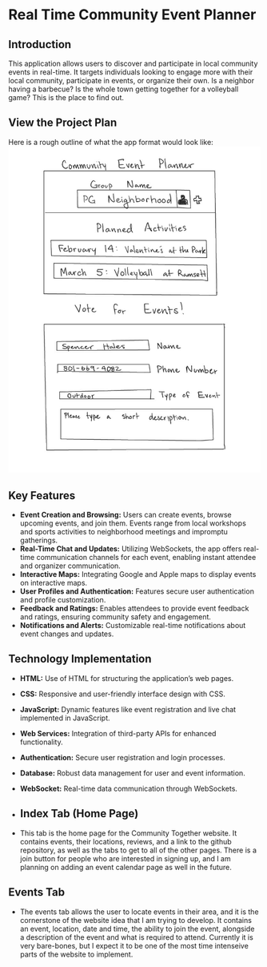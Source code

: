 # Real Time Community Event Planner

## Introduction
This application allows users to discover and participate in local community events in real-time. It targets individuals looking to engage more with their local community, participate in events, or organize their own. Is a neighbor having a barbecue? Is the whole town getting together for a volleyball game? This is the place to find out.

## View the Project Plan

Here is a rough outline of what the app format would look like: ![Project Plan](WebProgrammingStartup.jpg)

## Key Features
- **Event Creation and Browsing:** Users can create events, browse upcoming events, and join them. Events range from local workshops and sports activities to neighborhood meetings and impromptu gatherings.
- **Real-Time Chat and Updates:** Utilizing WebSockets, the app offers real-time communication channels for each event, enabling instant attendee and organizer communication.
- **Interactive Maps:** Integrating Google and Apple maps to display events on interactive maps.
- **User Profiles and Authentication:** Features secure user authentication and profile customization.
- **Feedback and Ratings:** Enables attendees to provide event feedback and ratings, ensuring community safety and engagement.
- **Notifications and Alerts:** Customizable real-time notifications about event changes and updates.

## Technology Implementation
- **HTML:** Use of HTML for structuring the application’s web pages.
- **CSS:** Responsive and user-friendly interface design with CSS.
- **JavaScript:** Dynamic features like event registration and live chat implemented in JavaScript.
- **Web Services:** Integration of third-party APIs for enhanced functionality.
- **Authentication:** Secure user registration and login processes.
- **Database:** Robust data management for user and event information.
- **WebSocket:** Real-time data communication through WebSockets.

- ## Index Tab (Home Page)
- This tab is the home page for the Community Together website. It contains events, their locations, reviews, and a link to the github repository, as well as the tabs to get to all of the other pages. There is a join button for people who are interested in signing up, and I am planning on adding an event calendar page as well in the future.

## Events Tab
- The events tab allows the user to locate events in their area, and it is the cornerstone of the website idea that I am trying to develop. It contains an event, location, date and time, the ability to join the event, alongside a description of the event and what is required to attend. Currently it is very bare-bones, but I expect it to be one of the most time intenseive parts of the website to implement.
